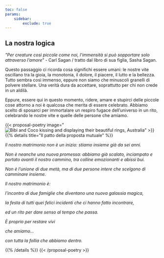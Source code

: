 ```yaml
---
toc: false
params:
    sidebar:
        exclude: true
---
```


## La nostra logica

_"Per creature così piccole come noi, l’immensità si può sopportare solo attraverso l’amore"_ - Carl Sagan / tratto dal libro di sua figlia, Sasha Sagan.

Questo passaggio ci ricorda cosa significhi essere umani: le nostre vite oscillano tra la gioia, la monotonia, il dolore, il piacere, il lutto e la bellezza. Tutto sembra così immenso, eppure non siamo che minuscoli granelli di polvere stellare. Una verità dura da accettare, soprattutto per chi non crede in un aldilà.

Eppure, essere qui in questo momento, ridere, amare e stupirci delle piccole cose attorno a noi è qualcosa che merita di essere celebrato. Abbiamo scelto di sposarci per immortalare un respiro fugace dell’universo in un rito, celebrando le nostre vite e quelle delle persone che amiamo.

{{< proposal-poetry image="![Bibi and Coco kissing and displaying their beautiful rings, Australia](/images/proposal.webp)" >}}
{{% details title="Il patto della proposta mutuale" %}}

_Il nostro matrimonio non è un inizio: stiamo insieme già da sei anni._

_Non è neanche una nuova promessa: abbiamo già scalato, inciampato e portato avanti il nostro cammino, tra colline emozionanti e abissi bui._

_Non è l’unione di due metà, ma di due persone intere che scelgono di camminare insieme._

_Il nostro matrimonio è:_

_l’incontro di due famiglie che diventano una nuova galassia magica,_

_la festa di tutti quei felici incidenti che ci hanno fatto incontrare,_

_ed un rito per dare senso al tempo che passa._

_È proprio per restare vivi_

_che amiamo…_

_con tutta la follia che abbiamo dentro._

{{% /details %}}
{{< /proposal-poetry >}}

